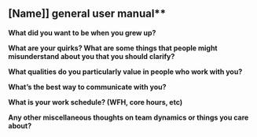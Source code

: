 ## [Name]] general user manual**

**What did you want to be when you grew up?**

**What are your quirks? What are some things that people might misunderstand about you that you should clarify?**

**What qualities do you particularly value in people who work with you?**

**What’s the best way to communicate with you?**

**What is your work schedule? (WFH, core hours, etc)**

**Any other miscellaneous thoughts on team dynamics or things you care about?**


